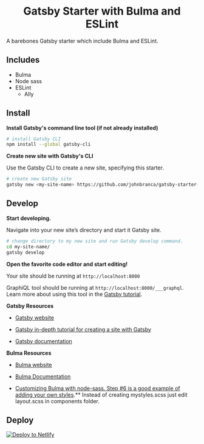 <h1 align="center">
  Gatsby Starter with Bulma and ESLint
</h1>

A barebones Gatsby starter which include Bulma and ESLint.

## Includes

- Bulma
- Node sass
- ESLint
  - Ally

## Install

**Install Gatsby's command line tool (if not already installed)**

```sh
# install Gatsby CLI
npm install --global gatsby-cli
```

**Create new site with Gatsby's CLI**

Use the Gatsby CLI to create a new site, specifying this starter.

```sh
# create new Gatsby site
gatsby new <my-site-name> https://github.com/johnbranca/gatsby-starter-bulma-eslint
```

## Develop

**Start developing.**

Navigate into your new site’s directory and start it Gatsby site.

```sh
# change directory to my new site and run Gatsby develop command.
cd my-site-name/
gatsby develop
```

**Open the favorite code editor and start editing!**

Your site should be running at `http://localhost:8000`

GraphiQL tool should be running at `http://localhost:8000/___graphql`.
Learn more about using this tool in the [Gatsby tutorial](https://www.gatsbyjs.org/tutorial/part-five/#introducing-graphiql).

**Gatsby Resources**

- [Gatsby website](https://www.gatsbyjs.org/)

- [Gatsby in-depth tutorial for creating a site with Gatsby](https://www.gatsbyjs.org/tutorial/)

- [Gatsby documentation](https://www.gatsbyjs.org/docs/)

**Bulma Resources**

- [Bulma website](https://bulma.io/)

- [Bulma Documentation](https://bulma.io/documentation/)

- [Customizing Bulma with node-sass. Step #6 is a good example of adding your own styles](https://bulma.io/documentation/customize/with-node-sass/).\*\* Instead of creating mystyles.scss just edit layout.scss in components folder.

## Deploy

[![Deploy to Netlify](https://www.netlify.com/img/deploy/button.svg)](https://app.netlify.com/start/deploy?repository=https://github.com/johnbranca/gatsby-starter-bulma-eslint)

